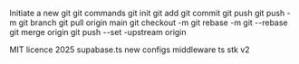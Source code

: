 Initiate a new git
git commands
git init
git add 
git commit 
git push
git push -m 
git branch 
git pull origin main
git checkout -m
git rebase -m 
git --rebase
git merge origin 
git push --set -upstream origin 

MIT licence 2025
supabase.ts
new configs
middleware ts
stk
v2 

